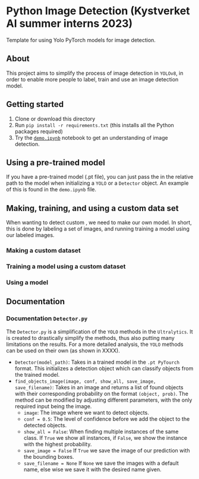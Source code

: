 # Python Image Detection (Kystverket AI summer interns 2023)
Template for using Yolo PyTorch models for image detection. 
## About
This project aims to simplify the process of image detection in `YOLOv8`, in order to enable more people to label, train and use an image detection model.
## Getting started
1. Clone or download this directory
2. Run `pip install -r requirements.txt` (this installs all the Python packages required)
3. Try the [`demo.ipynb`](vg.no) notebook to get an understanding of image detection.

## Using a pre-trained model
If you have a pre-trained model (.pt file), you can just pass the in the relative path to the model when initializing a `YOLO` or a `Detector` object. An example of this is found in the `demo.ipynb` file.

## Making, training, and using a custom data set
When wanting to detect custom , we need to make our own model. In short, this is done by labeling a set of images, and running training a model using our labeled images.
### Making a custom dataset

### Training a model using a custom dataset

### Using a model 


## Documentation
### Documentation `Detector.py`
The `Detector.py` is a simplification of the `YOLO` methods in the `Ultralytics`. It is created to drastically simplify the methods, thus also putting many limitations on the results. For a more detailed analysis, the `YOLO` methods can be used on their own (as shown in XXXX).

- `Detector(model_path)`: Takes in a trained model in the `.pt PyTourch` format. This initializes a detection object which can classify objects from the trained model.
- `find_objects_image(image, conf, show_all, save_image, save_filename)`: Takes in an image and returns a list of found objects with their corresponding probability on the format `(object, prob)`. The method can be modified by adjusting different parameters, with the only required input being the image.
    - `image`: The image where we want to detect objects.
    - `conf = 0.5`: The level of confidence before we add the object to the detected objects.
    - `show_all = False`: When finding multiple instances of the same class. If `True` we show all instances, if `False`, we show the instance with the highest probability.
    - `save_image = False` If `True` we save the image of our prediction with the bounding boxes.
    - `save_filename = None` If `None` we save the images with a default name, else wise we save it with the desired name given.
      
